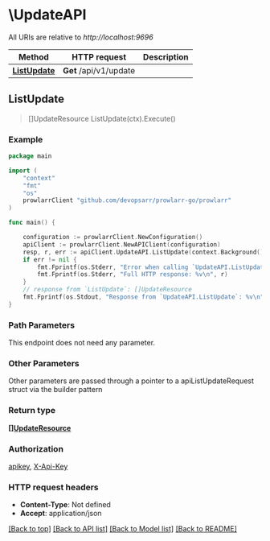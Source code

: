 # \UpdateAPI

All URIs are relative to *http://localhost:9696*

Method | HTTP request | Description
------------- | ------------- | -------------
[**ListUpdate**](UpdateAPI.md#ListUpdate) | **Get** /api/v1/update | 



## ListUpdate

> []UpdateResource ListUpdate(ctx).Execute()



### Example

```go
package main

import (
	"context"
	"fmt"
	"os"
	prowlarrClient "github.com/devopsarr/prowlarr-go/prowlarr"
)

func main() {

	configuration := prowlarrClient.NewConfiguration()
	apiClient := prowlarrClient.NewAPIClient(configuration)
	resp, r, err := apiClient.UpdateAPI.ListUpdate(context.Background()).Execute()
	if err != nil {
		fmt.Fprintf(os.Stderr, "Error when calling `UpdateAPI.ListUpdate``: %v\n", err)
		fmt.Fprintf(os.Stderr, "Full HTTP response: %v\n", r)
	}
	// response from `ListUpdate`: []UpdateResource
	fmt.Fprintf(os.Stdout, "Response from `UpdateAPI.ListUpdate`: %v\n", resp)
}
```

### Path Parameters

This endpoint does not need any parameter.

### Other Parameters

Other parameters are passed through a pointer to a apiListUpdateRequest struct via the builder pattern


### Return type

[**[]UpdateResource**](UpdateResource.md)

### Authorization

[apikey](../README.md#apikey), [X-Api-Key](../README.md#X-Api-Key)

### HTTP request headers

- **Content-Type**: Not defined
- **Accept**: application/json

[[Back to top]](#) [[Back to API list]](../README.md#documentation-for-api-endpoints)
[[Back to Model list]](../README.md#documentation-for-models)
[[Back to README]](../README.md)

